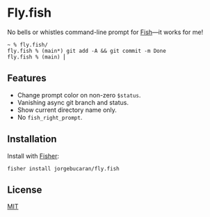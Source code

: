 # Fly.fish

No bells or whistles command-line prompt for [Fish](https://fishshell.com)—it works for me!

```console
~ % fly.fish/
fly.fish % (main*) git add -A && git commit -m Done
fly.fish % (main) ⎢
```

## Features

- Change prompt color on non-zero `$status`.
- Vanishing async git branch and status.
- Show current directory name only.
- No `fish_right_prompt`.

## Installation

Install with [Fisher](https://github.com/jorgebucaran/fisher):

```console
fisher install jorgebucaran/fly.fish
```

## License

[MIT](LICENSE.md)
